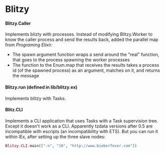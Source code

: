 # Blitzy

#### Blitzy.Caller

Implements blizty with processes. Instead of modifying Blitzy.Worker to know the
caller process and send the results back, added the parallel map from _Programing Elixir_:

- The spawn argument function wraps a send around the "real" function, that goes to the process spawning the worker processes
- The function to the Enum.map that receives the results takes a process id (of the spawned process) as an argument, matches on it, and returns the message

#### Blitzy.run (defined in lib/blitzy.ex)

Implements blitzy with Tasks.

#### Blitz.CLI

Implements a CLI application that uses Tasks with a Task supervision tree. Except it doesn't work as a CLI. Apparently tzdata versions after 0.5 are incompatible with escripts (an incompatibility with ETS). But you can run it within IEx, after setting up the three slave nodes:
```elixir
Blitzy.CLI.main(["-n", "10", "http://www.bieberfever.com"]) 
```

